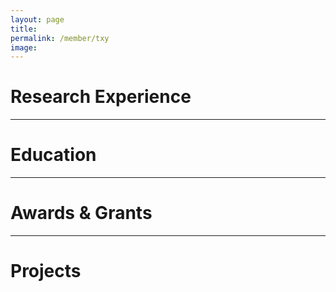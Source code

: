 ```yaml
---
layout: page
title: 
permalink: /member/txy
image: 
---
```


Research Experience
============


***

Education
============

***

Awards & Grants
============

***

Projects
============

